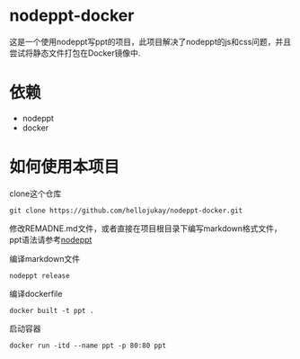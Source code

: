 # nodeppt-docker
这是一个使用nodeppt写ppt的项目，此项目解决了nodeppt的js和css问题，并且尝试将静态文件打包在Docker镜像中.
# 依赖
* nodeppt 
* docker
# 如何使用本项目
clone这个仓库
```shell
git clone https://github.com/hellojukay/nodeppt-docker.git
```
修改REMADNE.md文件，或者直接在项目根目录下编写markdown格式文件，ppt语法请参考[nodeppt](https://github.com/ksky521/nodeppt)

编译markdown文件
```shell
nodeppt release
```
编译dockerfile
```shell
docker built -t ppt .
```
启动容器
```shell
docker run -itd --name ppt -p 80:80 ppt
```